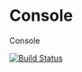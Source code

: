 # Console
Console

[![Build Status](https://dev.azure.com/EdgeCloud/Console/_apis/build/status/Console?repoName=decentralized-cloud%2Fconsole&branchName=main)](https://dev.azure.com/EdgeCloud/Console/_build/latest?definitionId=28&repoName=decentralized-cloud%2Fconsole&branchName=main)